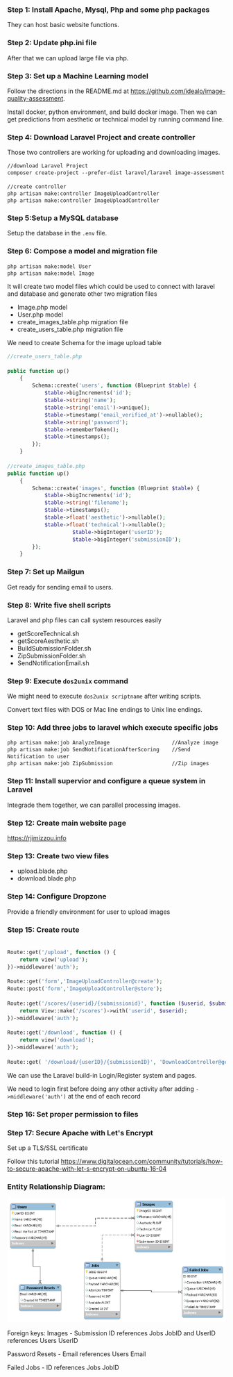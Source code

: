 ### Step 1: Install Apache, Mysql, Php and some php packages

They can host basic website functions.
 
### Step 2: Update php.ini file

After that we can upload large file via php.
 
### Step 3: Set up a Machine Learning model

Follow the directions in the README.md at https://github.com/idealo/image-quality-assessment. 

Install docker, python environment, and build docker image. Then we can get predictions from aesthetic or technical model by running command line.
 
### Step 4: Download Laravel Project and create controller 

Those two controllers are working for uploading and downloading images.

```shell
//download Laravel Project
composer create-project --prefer-dist laravel/laravel image-assessment

//create controller
php artisan make:controller ImageUploadController
php artisan make:controller ImageUploadController
``` 

### Step 5:Setup a MySQL database
 
Setup the database in the ```.env``` file.
 
### Step 6: Compose a model and migration file

```shell 
php artisan make:model User
php artisan make:model Image
```

  It will create two model files which could be used to connect with laravel and database and generate other two migration files
  - Image.php model 
  - User.php  model
  - create_images_table.php migration file
  - create_users_table.php migration file

We need to create Schema for the image upload table 

```php
//create_users_table.php

public function up()
    {
        Schema::create('users', function (Blueprint $table) {
            $table->bigIncrements('id');
            $table->string('name');
            $table->string('email')->unique();
            $table->timestamp('email_verified_at')->nullable();
            $table->string('password');
            $table->rememberToken();
            $table->timestamps();
        });
    }
    
//create_images_table.php
public function up()
    {
        Schema::create('images', function (Blueprint $table) {
            $table->bigIncrements('id');
            $table->string('filename');
            $table->timestamps();
            $table->float('aesthetic')->nullable();
            $table->float('technical')->nullable();
			         $table->bigInteger('userID');
			         $table->bigInteger('submissionID');
        });
    }
```
 
### Step 7: Set up Mailgun

Get ready for sending email to users.
 
### Step 8: Write five shell scripts

Laravel and php files can call system resources easily

- getScoreTechnical.sh
- getScoreAesthetic.sh
- BuildSubmissionFolder.sh
- ZipSubmissionFolder.sh
- SendNotificationEmail.sh

### Step 9: Execute ```dos2unix``` command

We might need to execute ```dos2unix scriptname``` after writing scripts.

Convert text files with DOS or Mac line endings to Unix line endings.

### Step 10: Add three jobs to laravel which execute specific jobs

```shell
php artisan make:job AnalyzeImage                    //Analyze image
php artisan make:job SendNotificationAfterScoring    //Send Notification to user
php artisan make:job ZipSubmission                   //Zip images
```

### Step 11: Install supervior and configure a queue system in Laravel

Integrade them together, we can parallel processing images.

### Step 12: Create main website page

https://rjimizzou.info
 
### Step 13: Create two view files

- upload.blade.php
- download.blade.php

### Step 14: Configure Dropzone

Provide a friendly environment for user to upload images

### Step 15: Create route
 
```php
 
Route::get('/upload', function () {
    return view('upload');
})->middleware('auth');

Route::get('form','ImageUploadController@create');
Route::post('form','ImageUploadController@store');

Route::get('/scores/{userid}/{submissionid}', function ($userid, $submissionid) {
    return View::make('/scores')->with('userid', $userid);
})->middleware('auth');

Route::get('/download', function () {
    return view('download');
})->middleware('auth');

Route::get( '/download/{userID}/{submissionID}', 'DownloadController@getDownload')->middleware('auth');

```

We can use the Laravel build-in Login/Register system and pages.

We need to login first before doing any other activity after adding  ```->middleware('auth')``` at the end of each record

### Step 16: Set proper permission to files

### Step 17: Secure Apache with Let's Encrypt

Set up a TLS/SSL certificate

Follow this tutorial https://www.digitalocean.com/community/tutorials/how-to-secure-apache-with-let-s-encrypt-on-ubuntu-16-04 

### Entity Relationship Diagram:

![](https://github.com/computationalmystic/RJI-group1/blob/master/UseCaseDiagrams/Sprint%203%20ERD.png)

Foreign keys: 
Images - Submission ID references Jobs JobID and UserID references Users UserID

Password Resets - Email references Users Email

Failed Jobs - ID references Jobs JobID


